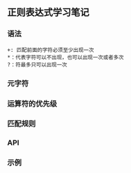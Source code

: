 ## 正则表达式学习笔记

### 语法
    +: 匹配前面的字符必须至少出现一次
    *：代表字符可以不出现，也可以出现一次或者多次
    ?：符最多只可以出现一次
    
### 元字符

### 运算符的优先级

### 匹配规则

### API

### 示例